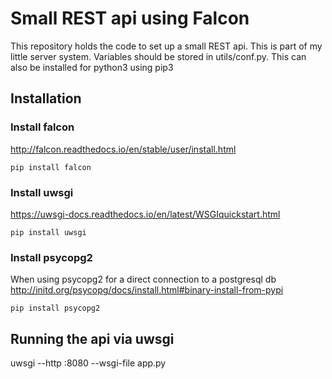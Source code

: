 # Small REST api using Falcon
This repository holds the code to set up a small REST api. This is part of my little server system. Variables should be stored in utils/conf.py. This can also be installed for python3 using pip3


## Installation

### Install falcon
http://falcon.readthedocs.io/en/stable/user/install.html
```
pip install falcon

```

### Install uwsgi
https://uwsgi-docs.readthedocs.io/en/latest/WSGIquickstart.html
```
pip install uwsgi
```

### Install psycopg2
When using psycopg2 for a direct connection to a postgresql db
http://initd.org/psycopg/docs/install.html#binary-install-from-pypi
```
pip install psycopg2
```

## Running the api via uwsgi
uwsgi --http :8080 --wsgi-file app.py

